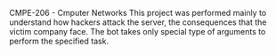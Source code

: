 CMPE-206 - Cmputer Networks
This project was performed mainly to understand how hackers attack the server, the consequences that the victim company face.
The bot takes only special type of arguments to perform the specified task.
